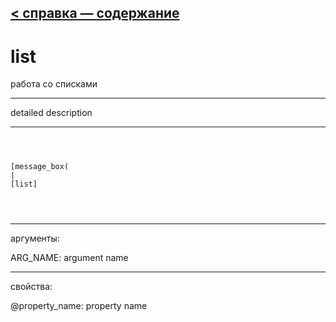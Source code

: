 [< справка — содержание](ceammc_lib.html)
---

# list


работа со списками

---

detailed description
<br>


---


```



[message_box(                                 
|
[list]


            
```

---
аргументы:

ARG_NAME: argument name<br>

---
свойства:

@property_name: property name<br>

